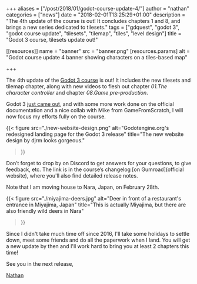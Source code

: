 +++
aliases = ["/post/2018/01/godot-course-update-4/"]
author = "nathan"
categories = ["news"]
date = "2018-02-01T13:25:29+01:00"
description = "The 4th update of the course is out! It concludes chapters 1 and 8, and brings a new series dedicated to tilesets."
tags = ["gdquest", "godot 3", "godot course update", "tilesets", "tilemap", "tiles", "level design"]
title = "Godot 3 course, tilesets update out!"

[[resources]]
  name = "banner"
  src = "banner.png"
  [resources.params]
    alt = "Godot course update 4 banner showing characters on a tiles-based map"

+++

The 4th update of the [Godot 3 course](//gumroad.com/l/godot-tutorial-make-professional-2d-games) is out! It includes the new tilesets and tilemap chapter, along with new videos to flesh out chapter *01.The character controller* and chapter *08.Game pre-production*.

Godot 3 [just came out](//godotengine.org/article/godot-3-0-released), and with some more work done on the official documentation and a nice collab with Mike from GameFromScratch, I will now focus my efforts fully on the course.

{{< figure
  src="./new-website-design.png"
  alt="Godotengine.org's redesigned landing page for the Godot 3 release"
  title="The new website design by djrm looks gorgeous."
>}}

Don’t forget to drop by on Discord to get answers for your questions, to give feedback, etc. The link is in the course’s changelog [on Gumroad](official website), where you'll also find detailed release notes.

Note that I am moving house to Nara, Japan, on February 28th.

{{< figure
  src="./miyajima-deers.jpg"
  alt="Deer in front of a restaurant's entrance in Miyajima, Japan"
  title="This is actually Miyajima, but there are also friendly wild deers in Nara"
>}}

Since I didn't take much time off since 2016, I'll take some holidays to settle down, meet some friends and do all the paperwork when I land. You will get a new update by then and I'll work hard to bring you at least 2 chapters this time!

See you in the next release,

[Nathan](//twitter.com/NathanGDQuest)
